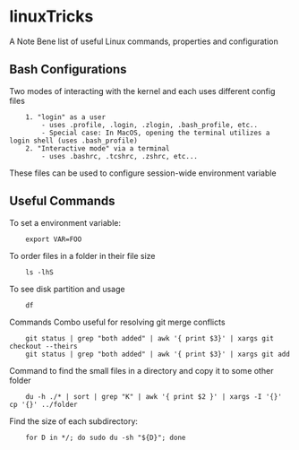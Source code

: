 # linuxTricks
A Note Bene list of useful Linux commands, properties and configuration


## Bash Configurations
Two modes of interacting with the kernel and each uses different config files

        1. "login" as a user
            - uses .profile, .login, .zlogin, .bash_profile, etc..
            - Special case: In MacOS, opening the terminal utilizes a login shell (uses .bash_profile)
        2. "Interactive mode" via a terminal
            - uses .bashrc, .tcshrc, .zshrc, etc...
            
These files can be used to configure session-wide environment variable
    
## Useful Commands
To set a environment variable:

        export VAR=FOO
        
To order files in a folder in their file size

        ls -lhS
        
To see disk partition and usage

        df
        
Commands Combo useful for resolving git merge conflicts
        
        git status | grep "both added" | awk '{ print $3}' | xargs git checkout --theirs
        git status | grep "both added" | awk '{ print $3}' | xargs git add       
        
Command to find the small files in a directory and copy it to some other folder

        du -h ./* | sort | grep "K" | awk '{ print $2 }' | xargs -I '{}' cp '{}' ../folder
        
Find the size of each subdirectory:

        for D in */; do sudo du -sh "${D}"; done

        
